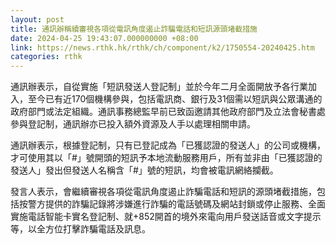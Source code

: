 ```yaml
---
layout: post
title: 通訊辦稱續審視各項從電訊角度遏止詐騙電話和短訊源頭堵截措施
date: 2024-04-25 19:43:07.000000000 +08:00
link: https://news.rthk.hk/rthk/ch/component/k2/1750554-20240425.htm
categories: rthk
---
```


通訊辦表示，自從實施「短訊發送人登記制」並於今年二月全面開放予各行業加入，至今已有近170個機構參與，包括電訊商、銀行及31個需以短訊與公眾溝通的政府部門或法定組織。通訊事務總監早前已致函邀請其他政府部門及立法會秘書處參與登記制，通訊辦亦已投入額外資源及人手以處理相關申請。
 
通訊辦表示，根據登記制，只有已登記成為「已獲認證的發送人」的公司或機構，才可使用其以「#」號開頭的短訊予本地流動服務用戶，所有並非由「已獲認證的發送人」發出但發送人名稱含「#」號的短訊，均會被電訊網絡攔截。

發言人表示，會繼續審視各項從電訊角度遏止詐騙電話和短訊的源頭堵截措施，包括按警方提供的詐騙記錄將涉嫌進行詐騙的電話號碼及網站封鎖或停止服務、全面實施電話智能卡實名登記制、就+852開首的境外來電向用戶發送話音或文字提示等，以全方位打擊詐騙電話及訊息。
